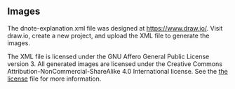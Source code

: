 Images
------

The dnote-explanation.xml file was designed at https://www.draw.io/. Visit
draw.io, create a new project, and upload the XML file to generate the images.

The XML file is licensed under the GNU Affero General Public License version 3.
All generated images are licensed under the Creative Commons
Attribution-NonCommercial-ShareAlike 4.0 International license. See the [the
license](LICENSE.md) file for more information.
